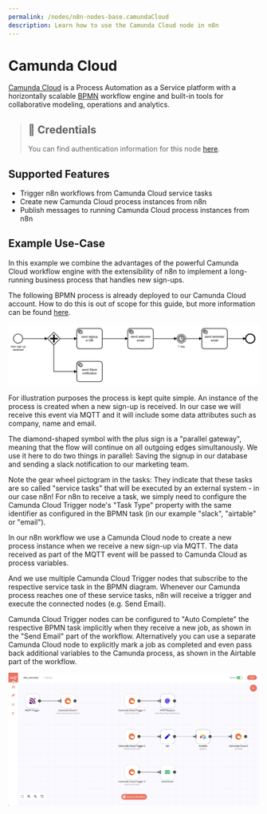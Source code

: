 ```yaml
---
permalink: /nodes/n8n-nodes-base.camundaCloud
description: Learn how to use the Camunda Cloud node in n8n
---
```


# Camunda Cloud

[Camunda Cloud](https://camunda.com/products/cloud/) is a Process Automation as a Service platform with a horizontally scalable [BPMN](https://en.wikipedia.org/wiki/Business_Process_Model_and_Notation) workflow engine and built-in tools for collaborative modeling, operations and analytics.

> ## 🔑 Credentials
>
> You can find authentication information for this node [here](../../../credentials/CamundaCloud/README.md).

## Supported Features

- Trigger n8n workflows from Camunda Cloud service tasks
- Create new Camunda Cloud process instances from n8n
- Publish messages to running Camunda Cloud process instances from n8n

## Example Use-Case

In this example we combine the advantages of the powerful Camunda Cloud workflow engine with the extensibility of n8n to implement a long-running business process that handles new sign-ups.

The following BPMN process is already deployed to our Camunda Cloud account. How to do this is out of scope for this guide, but more information can be found [here](https://docs.camunda.io/docs/guides).

![An example sign-up BPMN process](./bpmn-process.png)

For illustration purposes the process is kept quite simple. An instance of the process is created when a new sign-up is received. In our case we will receive this event via MQTT and it will include some data attributes such as company, name and email.

The diamond-shaped symbol with the plus sign is a "parallel gateway", meaning that the flow will continue on all outgoing edges simultanously. We use it here to do two things in parallel: Saving the signup in our database and sending a slack notification to our marketing team.

Note the gear wheel pictogram in the tasks: They indicate that these tasks are so called "service tasks" that will be executed by an external system - in our case n8n! For n8n to receive a task, we simply need to configure the Camunda Cloud Trigger node's "Task Type" property with the same identifier as configured in the BPMN task (in our example "slack", "airtable" or "email").

In our n8n workflow we use a Camunda Cloud node to create a new process instance when we receive a new sign-up via MQTT. The data received as part of the MQTT event will be passed to Camunda Cloud as process variables.

And we use multiple Camunda Cloud Trigger nodes that subscribe to the respective service task in the BPMN diagram. Whenever our Camunda process reaches one of these service tasks, n8n will receive a trigger and execute the connected nodes (e.g. Send Email).

Camunda Cloud Trigger nodes can be configured to "Auto Complete" the respective BPMN task implicitly when they receive a new job, as shown in the "Send Email" part of the workflow. Alternatively you can use a separate Camunda Cloud node to explicitly mark a job as completed and even pass back additional variables to the Camunda process, as shown in the Airtable part of the workflow.

![n8n workflow](./n8n-workflow.png)
